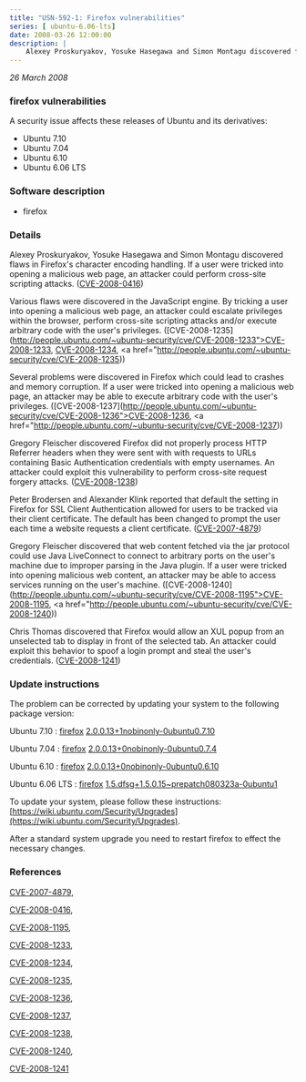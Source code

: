 ```yaml
---
title: "USN-592-1: Firefox vulnerabilities"
series: [ ubuntu-6.06-lts]
date: 2008-03-26 12:00:00
description: |
    Alexey Proskuryakov, Yosuke Hasegawa and Simon Montagu discovered flaws in Firefox&#39;s character encoding handling. If a user were tricked into opening a malicious web page, an attacker could perform cross-site scripting attacks. ([CVE-2008-0416](http://people.ubuntu.com/~ubuntu-security/cve/CVE-2008-0416))
--- 
```

 
 

*26 March 2008*

### firefox vulnerabilities

A security issue affects these releases of Ubuntu and its derivatives:

* Ubuntu 7.10
* Ubuntu 7.04
* Ubuntu 6.10
* Ubuntu 6.06 LTS

### Software description

* firefox 

### Details

Alexey Proskuryakov, Yosuke Hasegawa and Simon Montagu discovered flaws in Firefox&#39;s character encoding handling. If a user were tricked into opening a malicious web page, an attacker could perform cross-site scripting attacks. ([CVE-2008-0416](http://people.ubuntu.com/~ubuntu-security/cve/CVE-2008-0416))

Various flaws were discovered in the JavaScript engine. By tricking a user into opening a malicious web page, an attacker could escalate privileges within the browser, perform cross-site scripting attacks and/or execute arbitrary code with the user&#39;s privileges. ([CVE-2008-1235](http://people.ubuntu.com/~ubuntu-security/cve/CVE-2008-1233">CVE-2008-1233</a>, <a href="http://people.ubuntu.com/~ubuntu-security/cve/CVE-2008-1234">CVE-2008-1234</a>, <a href="http://people.ubuntu.com/~ubuntu-security/cve/CVE-2008-1235))

Several problems were discovered in Firefox which could lead to crashes and memory corruption. If a user were tricked into opening a malicious web page, an attacker may be able to execute arbitrary code with the user&#39;s privileges. ([CVE-2008-1237](http://people.ubuntu.com/~ubuntu-security/cve/CVE-2008-1236">CVE-2008-1236</a>, <a href="http://people.ubuntu.com/~ubuntu-security/cve/CVE-2008-1237))

Gregory Fleischer discovered Firefox did not properly process HTTP Referrer headers when they were sent with with requests to URLs containing Basic Authentication credentials with empty usernames. An attacker could exploit this vulnerability to perform cross-site request forgery attacks. ([CVE-2008-1238](http://people.ubuntu.com/~ubuntu-security/cve/CVE-2008-1238))

Peter Brodersen and Alexander Klink reported that default the setting in Firefox for SSL Client Authentication allowed for users to be tracked via their client certificate. The default has been changed to prompt the user each time a website requests a client certificate. ([CVE-2007-4879](http://people.ubuntu.com/~ubuntu-security/cve/CVE-2007-4879))

Gregory Fleischer discovered that web content fetched via the jar protocol could use Java LiveConnect to connect to arbitrary ports on the user&#39;s machine due to improper parsing in the Java plugin. If a user were tricked into opening malicious web content, an attacker may be able to access services running on the user&#39;s machine. ([CVE-2008-1240](http://people.ubuntu.com/~ubuntu-security/cve/CVE-2008-1195">CVE-2008-1195</a>, <a href="http://people.ubuntu.com/~ubuntu-security/cve/CVE-2008-1240))

Chris Thomas discovered that Firefox would allow an XUL popup from an unselected tab to display in front of the selected tab. An attacker could exploit this behavior to spoof a login prompt and steal the user&#39;s credentials. ([CVE-2008-1241](http://people.ubuntu.com/~ubuntu-security/cve/CVE-2008-1241)) 

### Update instructions

The problem can be corrected by updating your system to the following package version:

Ubuntu 7.10
 : [firefox](https://launchpad.net/ubuntu/+source/firefox) <span> [2.0.0.13+1nobinonly-0ubuntu0.7.10](https://launchpad.net/ubuntu/+source/firefox/2.0.0.13+1nobinonly-0ubuntu0.7.10) </span> 

Ubuntu 7.04
 : [firefox](https://launchpad.net/ubuntu/+source/firefox) <span> [2.0.0.13+0nobinonly-0ubuntu0.7.4](https://launchpad.net/ubuntu/+source/firefox/2.0.0.13+0nobinonly-0ubuntu0.7.4) </span> 

Ubuntu 6.10
 : [firefox](https://launchpad.net/ubuntu/+source/firefox) <span> [2.0.0.13+0nobinonly-0ubuntu0.6.10](https://launchpad.net/ubuntu/+source/firefox/2.0.0.13+0nobinonly-0ubuntu0.6.10) </span> 

Ubuntu 6.06 LTS
 : [firefox](https://launchpad.net/ubuntu/+source/firefox) <span> [1.5.dfsg+1.5.0.15~prepatch080323a-0ubuntu1](https://launchpad.net/ubuntu/+source/firefox/1.5.dfsg+1.5.0.15~prepatch080323a-0ubuntu1) </span> 

To update your system, please follow these instructions: [https://wiki.ubuntu.com/Security/Upgrades](https://wiki.ubuntu.com/Security/Upgrades).

After a standard system upgrade you need to restart firefox to effect the necessary changes. 

### References

 
 [CVE-2007-4879](http://people.ubuntu.com/~ubuntu-security/cve/CVE-2007-4879), 

 [CVE-2008-0416](http://people.ubuntu.com/~ubuntu-security/cve/CVE-2008-0416), 

 [CVE-2008-1195](http://people.ubuntu.com/~ubuntu-security/cve/CVE-2008-1195), 

 [CVE-2008-1233](http://people.ubuntu.com/~ubuntu-security/cve/CVE-2008-1233), 

 [CVE-2008-1234](http://people.ubuntu.com/~ubuntu-security/cve/CVE-2008-1234), 

 [CVE-2008-1235](http://people.ubuntu.com/~ubuntu-security/cve/CVE-2008-1235), 

 [CVE-2008-1236](http://people.ubuntu.com/~ubuntu-security/cve/CVE-2008-1236), 

 [CVE-2008-1237](http://people.ubuntu.com/~ubuntu-security/cve/CVE-2008-1237), 

 [CVE-2008-1238](http://people.ubuntu.com/~ubuntu-security/cve/CVE-2008-1238), 

 [CVE-2008-1240](http://people.ubuntu.com/~ubuntu-security/cve/CVE-2008-1240), 

 [CVE-2008-1241](http://people.ubuntu.com/~ubuntu-security/cve/CVE-2008-1241)
 

